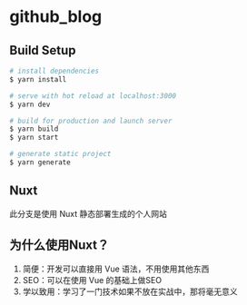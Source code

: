 # github_blog

## Build Setup

```bash
# install dependencies
$ yarn install

# serve with hot reload at localhost:3000
$ yarn dev

# build for production and launch server
$ yarn build
$ yarn start

# generate static project
$ yarn generate
```
## Nuxt
此分支是使用 Nuxt 静态部署生成的个人网站

## 为什么使用Nuxt？
1. 简便：开发可以直接用 Vue 语法，不用使用其他东西
2. SEO：可以在使用 Vue 的基础上做SEO
3. 学以致用：学习了一门技术如果不放在实战中，那将毫无意义